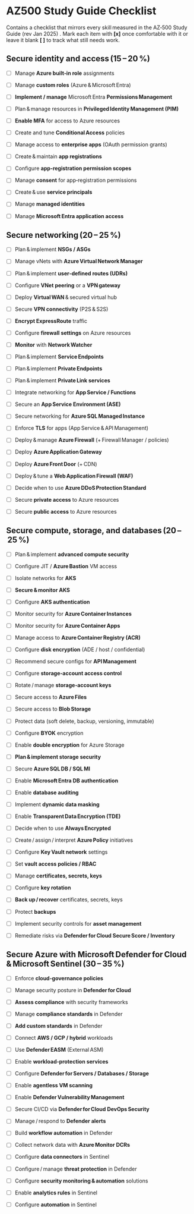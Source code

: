 # AZ500 Study Guide Checklist

Contains a checklist that mirrors every skill measured in the AZ‑500 Study Guide (rev Jan 2025) . Mark each item with **[x]** once comfortable with it or leave it blank **[ ]** to track what still needs work.

## Secure identity and access (15 – 20 %)

- [ ] Manage **Azure built‑in role** assignments  
- [ ] Manage **custom roles** (Azure & Microsoft Entra)  
- [ ] **Implement / manage** Microsoft Entra **Permissions Management**  
- [ ] Plan & manage resources in **Privileged Identity Management (PIM)**  
- [ ] **Enable MFA** for access to Azure resources  
- [ ] Create and tune **Conditional Access** policies  
- [ ] Manage access to **enterprise apps** (OAuth permission grants)  
- [ ] Create & maintain **app registrations**  
- [ ] Configure **app‑registration permission scopes**  
- [ ] Manage **consent** for app‑registration permissions  
- [ ] Create & use **service principals**  
- [ ] Manage **managed identities**  
- [ ] Manage **Microsoft Entra application access**  


## Secure networking (20 – 25 %)


- [ ] Plan & implement **NSGs / ASGs**  
- [ ] Manage vNets with **Azure Virtual Network Manager**  
- [ ] Plan & implement **user‑defined routes (UDRs)**  
- [ ] Configure **VNet peering** or a **VPN gateway**  
- [ ] Deploy **Virtual WAN** & secured virtual hub  
- [ ] Secure **VPN connectivity** (P2S & S2S)  
- [ ] **Encrypt ExpressRoute** traffic  
- [ ] Configure **firewall settings** on Azure resources  
- [ ] **Monitor** with **Network Watcher**  
- [ ] Plan & implement **Service Endpoints**  
- [ ] Plan & implement **Private Endpoints**  
- [ ] Plan & implement **Private Link services**  
- [ ] Integrate networking for **App Service / Functions**  
- [ ] Secure an **App Service Environment (ASE)**  
- [ ] Secure networking for **Azure SQL Managed Instance**  
- [ ] Enforce **TLS** for apps (App Service & API Management)  
- [ ] Deploy & manage **Azure Firewall** (+ Firewall Manager / policies)  
- [ ] Deploy **Azure Application Gateway**  
- [ ] Deploy **Azure Front Door** (+ CDN)  
- [ ] Deploy & tune a **Web Application Firewall (WAF)**  
- [ ] Decide when to use **Azure DDoS Protection Standard**  
- [ ] Secure **private access** to Azure resources  
- [ ] Secure **public access** to Azure resources  


## Secure compute, storage, and databases (20 – 25 %)


- [ ] Plan & implement **advanced compute security**  
- [ ] Configure JIT / **Azure Bastion** VM access  
- [ ] Isolate networks for **AKS**  
- [ ] **Secure & monitor AKS**  
- [ ] Configure **AKS authentication**  
- [ ] Monitor security for **Azure Container Instances**  
- [ ] Monitor security for **Azure Container Apps**  
- [ ] Manage access to **Azure Container Registry (ACR)**  
- [ ] Configure **disk encryption** (ADE / host / confidential)  
- [ ] Recommend secure configs for **API Management**  
- [ ] Configure **storage‑account access control**  
- [ ] Rotate / manage **storage‑account keys**  
- [ ] Secure access to **Azure Files**  
- [ ] Secure access to **Blob Storage**  
- [ ] Protect data (soft delete, backup, versioning, immutable)  
- [ ] Configure **BYOK** encryption  
- [ ] Enable **double encryption** for Azure Storage  
- [ ] **Plan & implement storage security**  
- [ ] Secure **Azure SQL DB / SQL MI**  
- [ ] Enable **Microsoft Entra DB authentication**  
- [ ] Enable **database auditing**  
- [ ] Implement **dynamic data masking**  
- [ ] Enable **Transparent Data Encryption (TDE)**  
- [ ] Decide when to use **Always Encrypted**  
- [ ] Create / assign / interpret **Azure Policy** initiatives  
- [ ] Configure **Key Vault network** settings  
- [ ] Set **vault access policies / RBAC**  
- [ ] Manage **certificates, secrets, keys**  
- [ ] Configure **key rotation**  
- [ ] **Back up / recover** certificates, secrets, keys  
- [ ] Protect **backups**  
- [ ] Implement security controls for **asset management**  
- [ ] Remediate risks via **Defender for Cloud Secure Score / Inventory**  


## Secure Azure with Microsoft Defender for Cloud & Microsoft Sentinel (30 – 35 %)


- [ ] Enforce **cloud‑governance policies**  
- [ ] Manage security posture in **Defender for Cloud**  
- [ ] **Assess compliance** with security frameworks  
- [ ] Manage **compliance standards** in Defender  
- [ ] **Add custom standards** in Defender  
- [ ] Connect **AWS / GCP / hybrid** workloads  
- [ ] Use **Defender EASM** (External ASM)  
- [ ] Enable **workload‑protection services**  
- [ ] Configure **Defender for Servers / Databases / Storage**  
- [ ] Enable **agentless VM scanning**  
- [ ] Enable **Defender Vulnerability Management**  
- [ ] Secure CI/CD via **Defender for Cloud DevOps Security**  
- [ ] Manage / respond to **Defender alerts**  
- [ ] Build **workflow automation** in Defender  
- [ ] Collect network data with **Azure Monitor DCRs**  
- [ ] Configure **data connectors** in Sentinel  
- [ ] Configure / manage **threat protection** in Defender  
- [ ] Configure **security monitoring & automation** solutions  
- [ ] Enable **analytics rules** in Sentinel  
- [ ] Configure **automation** in Sentinel  

